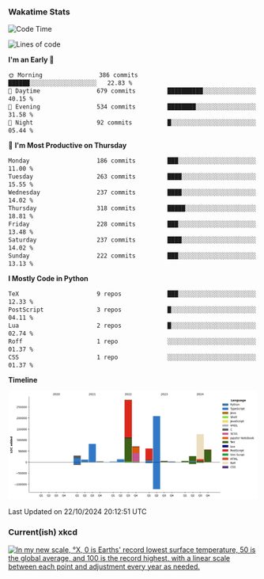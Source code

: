 ### Wakatime Stats
<!--START_SECTION:waka-->
![Code Time](http://img.shields.io/badge/Code%20Time-2%2C911%20hrs%2029%20mins-blue)

![Lines of code](https://img.shields.io/badge/From%20Hello%20World%20I%27ve%20Written-988.0%20thousand%20lines%20of%20code-blue)

**I'm an Early 🐤** 

```text
🌞 Morning                386 commits         ██████░░░░░░░░░░░░░░░░░░░   22.83 % 
🌆 Daytime                679 commits         ██████████░░░░░░░░░░░░░░░   40.15 % 
🌃 Evening                534 commits         ████████░░░░░░░░░░░░░░░░░   31.58 % 
🌙 Night                  92 commits          █░░░░░░░░░░░░░░░░░░░░░░░░   05.44 % 
```
📅 **I'm Most Productive on Thursday** 

```text
Monday                   186 commits         ███░░░░░░░░░░░░░░░░░░░░░░   11.00 % 
Tuesday                  263 commits         ████░░░░░░░░░░░░░░░░░░░░░   15.55 % 
Wednesday                237 commits         ████░░░░░░░░░░░░░░░░░░░░░   14.02 % 
Thursday                 318 commits         █████░░░░░░░░░░░░░░░░░░░░   18.81 % 
Friday                   228 commits         ███░░░░░░░░░░░░░░░░░░░░░░   13.48 % 
Saturday                 237 commits         ████░░░░░░░░░░░░░░░░░░░░░   14.02 % 
Sunday                   222 commits         ███░░░░░░░░░░░░░░░░░░░░░░   13.13 % 
```


**I Mostly Code in Python** 

```text
TeX                      9 repos             ███░░░░░░░░░░░░░░░░░░░░░░   12.33 % 
PostScript               3 repos             █░░░░░░░░░░░░░░░░░░░░░░░░   04.11 % 
Lua                      2 repos             █░░░░░░░░░░░░░░░░░░░░░░░░   02.74 % 
Roff                     1 repo              ░░░░░░░░░░░░░░░░░░░░░░░░░   01.37 % 
CSS                      1 repo              ░░░░░░░░░░░░░░░░░░░░░░░░░   01.37 % 
```



**Timeline**

![Lines of Code chart](https://raw.githubusercontent.com/joshuajeschek/joshuajeschek/main/assets/bar_graph.png)


 Last Updated on 22/10/2024 20:12:51 UTC
<!--END_SECTION:waka-->

### Current(ish) xkcd
<a id="xkcd-a" title="In my new scale, °X, 0 is Earths' record lowest surface temperature, 50 is the global average, and 100 is the record highest, with a linear scale between each point and adjustment every year as needed." href="https://www.xkcd.com" target="_blank">
        <img align="center" id="xkcd-img" src="https://imgs.xkcd.com/comics/temperature_scales.png" alt="In my new scale, °X, 0 is Earths' record lowest surface temperature, 50 is the global average, and 100 is the record highest, with a linear scale between each point and adjustment every year as needed." height=300 />
</a>
